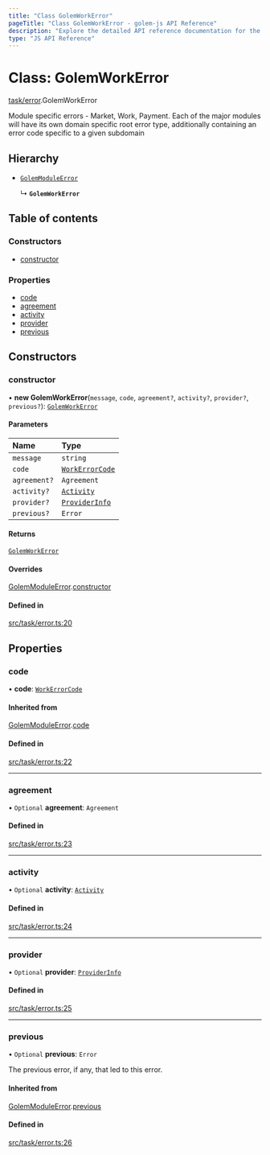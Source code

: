```yaml
---
title: "Class GolemWorkError"
pageTitle: "Class GolemWorkError - golem-js API Reference"
description: "Explore the detailed API reference documentation for the Class GolemWorkError within the golem-js SDK for the Golem Network."
type: "JS API Reference"
---
```

# Class: GolemWorkError

[task/error](../modules/task_error).GolemWorkError

Module specific errors - Market, Work, Payment.
Each of the major modules will have its own domain specific root error type,
additionally containing an error code specific to a given subdomain

## Hierarchy

- [`GolemModuleError`](error_golem_error.GolemModuleError)

  ↳ **`GolemWorkError`**

## Table of contents

### Constructors

- [constructor](task_error.GolemWorkError#constructor)

### Properties

- [code](task_error.GolemWorkError#code)
- [agreement](task_error.GolemWorkError#agreement)
- [activity](task_error.GolemWorkError#activity)
- [provider](task_error.GolemWorkError#provider)
- [previous](task_error.GolemWorkError#previous)

## Constructors

### constructor

• **new GolemWorkError**(`message`, `code`, `agreement?`, `activity?`, `provider?`, `previous?`): [`GolemWorkError`](task_error.GolemWorkError)

#### Parameters

| Name | Type |
| :------ | :------ |
| `message` | `string` |
| `code` | [`WorkErrorCode`](../enums/task_error.WorkErrorCode) |
| `agreement?` | `Agreement` |
| `activity?` | [`Activity`](activity_activity.Activity) |
| `provider?` | [`ProviderInfo`](../interfaces/agreement_agreement.ProviderInfo) |
| `previous?` | `Error` |

#### Returns

[`GolemWorkError`](task_error.GolemWorkError)

#### Overrides

[GolemModuleError](error_golem_error.GolemModuleError).[constructor](error_golem_error.GolemModuleError#constructor)

#### Defined in

[src/task/error.ts:20](https://github.com/golemfactory/golem-js/blob/9789a95/src/task/error.ts#L20)

## Properties

### code

• **code**: [`WorkErrorCode`](../enums/task_error.WorkErrorCode)

#### Inherited from

[GolemModuleError](error_golem_error.GolemModuleError).[code](error_golem_error.GolemModuleError#code)

#### Defined in

[src/task/error.ts:22](https://github.com/golemfactory/golem-js/blob/9789a95/src/task/error.ts#L22)

___

### agreement

• `Optional` **agreement**: `Agreement`

#### Defined in

[src/task/error.ts:23](https://github.com/golemfactory/golem-js/blob/9789a95/src/task/error.ts#L23)

___

### activity

• `Optional` **activity**: [`Activity`](activity_activity.Activity)

#### Defined in

[src/task/error.ts:24](https://github.com/golemfactory/golem-js/blob/9789a95/src/task/error.ts#L24)

___

### provider

• `Optional` **provider**: [`ProviderInfo`](../interfaces/agreement_agreement.ProviderInfo)

#### Defined in

[src/task/error.ts:25](https://github.com/golemfactory/golem-js/blob/9789a95/src/task/error.ts#L25)

___

### previous

• `Optional` **previous**: `Error`

The previous error, if any, that led to this error.

#### Inherited from

[GolemModuleError](error_golem_error.GolemModuleError).[previous](error_golem_error.GolemModuleError#previous)

#### Defined in

[src/task/error.ts:26](https://github.com/golemfactory/golem-js/blob/9789a95/src/task/error.ts#L26)
